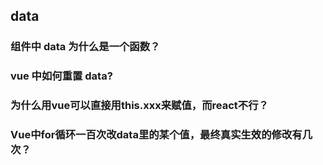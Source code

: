 ## data

### 组件中 data 为什么是一个函数？

### vue 中如何重置 data?

### 为什么用vue可以直接用this.xxx来赋值，而react不行？

### Vue中for循环一百次改data里的某个值，最终真实生效的修改有几次？